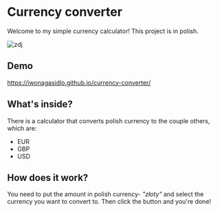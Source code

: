 # Currency converter

Welcome to my simple currency calculator! This project is in polish.

![zdj](https://user-images.githubusercontent.com/121032802/208478135-6c7eda7f-dce1-4c27-bb38-7abe759d6397.png)

## Demo

https://iwonagasidlo.github.io/currency-converter/

## What's inside?

There is a calculator that converts polish currency to the couple others, which are:
- EUR 
- GBP
- USD

## How does it work?

You need to put the amount in polish currency- *"złoty"* and select the currency you want to convert to. Then click the button and you're done!
